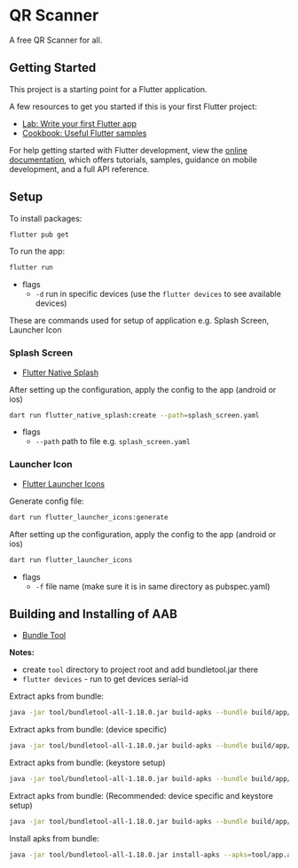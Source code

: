 # QR Scanner

A free QR Scanner for all.

## Getting Started

This project is a starting point for a Flutter application.

A few resources to get you started if this is your first Flutter project:

- [Lab: Write your first Flutter app](https://docs.flutter.dev/get-started/codelab)
- [Cookbook: Useful Flutter samples](https://docs.flutter.dev/cookbook)

For help getting started with Flutter development, view the
[online documentation](https://docs.flutter.dev/), which offers tutorials,
samples, guidance on mobile development, and a full API reference.

## Setup

To install packages:
```bash
flutter pub get
```

To run the app:
```bash
flutter run
```
- flags
  - `-d` run in specific devices (use the `flutter devices` to see available devices)

These are commands used for setup of application e.g. Splash Screen, Launcher Icon

### Splash Screen
- [Flutter Native Splash](https://pub.dev/packages/flutter_native_splash)

After setting up the configuration, apply the config to the app (android or ios)
```bash
dart run flutter_native_splash:create --path=splash_screen.yaml
```
- flags
  - `--path` path to file e.g. `splash_screen.yaml`

### Launcher Icon
- [Flutter Launcher Icons](https://pub.dev/packages/flutter_launcher_icons)

Generate config file:
```bash
dart run flutter_launcher_icons:generate
```

After setting up the configuration, apply the config to the app (android or ios)
```bash
dart run flutter_launcher_icons
```
- flags
  - `-f` file name (make sure it is in same directory as pubspec.yaml)

## Building and Installing of AAB
- [Bundle Tool](https://developer.android.com/tools/bundletool)

**Notes:**
- create `tool` directory to project root and add bundletool.jar there
- `flutter devices` - run to get devices serial-id

Extract apks from bundle:
```bash
java -jar tool/bundletool-all-1.18.0.jar build-apks --bundle build/app/outputs/bundle/release/app-release.aab --output=tool/app.apks
```

Extract apks from bundle: (device specific)
```bash
java -jar tool/bundletool-all-1.18.0.jar build-apks --bundle build/app/outputs/bundle/release/app-release.aab --output=tool/app.apks --connected-device --device-id=<serial-id>
```

Extract apks from bundle: (keystore setup)
```bash
java -jar tool/bundletool-all-1.18.0.jar build-apks --bundle build/app/outputs/bundle/release/app-release.aab --output=tool/app.apks --ks=<keystore-path> --ks-pass=pass:<keystore-pass> --ks-key-alias=<key-alias> --key-pass=pass:<key-pass>
```

Extract apks from bundle: (Recommended: device specific and keystore setup)
```bash
java -jar tool/bundletool-all-1.18.0.jar build-apks --bundle build/app/outputs/bundle/release/app-release.aab --output=tool/app.apks --connected-device --device-id=<serial-id> --ks=<keystore-path> --ks-pass=pass:<keystore-pass> --ks-key-alias=<key-alias> --key-pass=pass:<key-pass>
```

Install apks from bundle:
```bash
java -jar tool/bundletool-all-1.18.0.jar install-apks --apks=tool/app.apks --device-id=<serial-id>
```
